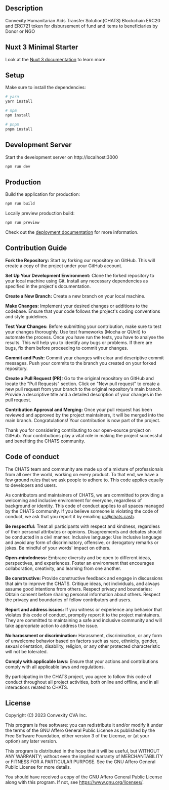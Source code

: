 ## Description

Convexity Humanitarian Aids Transfer Solution(CHATS) Blockchain ERC20 and ERC721 token for disbursement of fund and items to beneficiaries by Donor or NGO

## Nuxt 3 Minimal Starter

Look at the [Nuxt 3 documentation](https://nuxt.com/docs/getting-started/introduction) to learn more.

## Setup

Make sure to install the dependencies:

```bash
# yarn
yarn install

# npm
npm install

# pnpm
pnpm install
```

## Development Server

Start the development server on http://localhost:3000

```bash
npm run dev
```

## Production

Build the application for production:

```bash
npm run build
```

Locally preview production build:

```bash
npm run preview
```

Check out the [deployment documentation](https://nuxt.com/docs/getting-started/deployment) for more information.

## Contribution Guide

**Fork the Repository:** Start by forking our repository on GitHub. This will create a copy of the project under your GitHub account.

**Set Up Your Development Environment:** Clone the forked repository to your local machine using Git. Install any necessary dependencies as specified in the project's documentation.

**Create a New Branch:** Create a new branch on your local machine.

**Make Changes:** Implement your desired changes or additions to the codebase. Ensure that your code follows the project's coding conventions and style guidelines.

**Test Your Changes:** Before submitting your contribution, make sure to test your changes thoroughly. Use test frameworks (Mocha or QUnit) to automate the process. Once you have run the tests, you have to analyse the results. This will help you to identify any bugs or problems. If there are bugs, fix them before proceeding to commit your changes.

**Commit and Push:** Commit your changes with clear and descriptive commit messages. Push your commits to the branch you created on your forked repository.

**Create a Pull Request (PR):** Go to the original repository on GitHub and locate the "Pull Requests" section. Click on "New pull request" to create a new pull request from your branch to the original repository's main branch. Provide a descriptive title and a detailed description of your changes in the pull request.

**Contribution Approval and Merging:** Once your pull request has been reviewed and approved by the project maintainers, it will be merged into the main branch. Congratulations! Your contribution is now part of the project.

Thank you for considering contributing to our open-source project on GitHub. Your contributions play a vital role in making the project successful and benefiting the CHATS community.

## Code of conduct
The CHATS team and community are made up of a mixture of professionals from all over the world, working on every product. To that end, we have a few ground rules that we ask people to adhere to. This code applies equally to developers and users.

As contributors and maintainers of CHATS, we are committed to providing a welcoming and inclusive environment for everyone, regardless of background or identity. This code of conduct applies to all spaces managed by the CHATS community. If you believe someone is violating the code of conduct, we ask that you report it by emailing us@chats.cash.

**Be respectful:** Treat all participants with respect and kindness, regardless of their personal attributes or opinions. Disagreements and debates should be conducted in a civil manner. Inclusive language: Use inclusive language and avoid any form of discriminatory, offensive, or derogatory remarks or jokes. Be mindful of your words' impact on others.

**Open-mindedness:** Embrace diversity and be open to different ideas, perspectives, and experiences. Foster an environment that encourages collaboration, creativity, and learning from one another.

**Be constructive:** Provide constructive feedback and engage in discussions that aim to improve the CHATS. Critique ideas, not individuals, and always assume good intentions from others. Respect privacy and boundaries: Obtain consent before sharing personal information about others. Respect the privacy and boundaries of fellow contributors and users.

**Report and address issues:** If you witness or experience any behavior that violates this code of conduct, promptly report it to the project maintainers. They are committed to maintaining a safe and inclusive community and will take appropriate action to address the issue.

**No harassment or discrimination:** Harassment, discrimination, or any form of unwelcome behavior based on factors such as race, ethnicity, gender, sexual orientation, disability, religion, or any other protected characteristic will not be tolerated.

**Comply with applicable laws:** Ensure that your actions and contributions comply with all applicable laws and regulations.

By participating in the CHATS project, you agree to follow this code of conduct throughout all project activities, both online and offline, and in all interactions related to CHATS.

## License
Copyright (C) 2023 Convexity CVA Inc.

This program is free software: you can redistribute it and/or modify it under the terms of the GNU Affero General Public License as published by the Free Software Foundation, either version 3 of the License, or (at your option) any later version.

This program is distributed in the hope that it will be useful, but WITHOUT ANY WARRANTY; without even the implied warranty of MERCHANTABILITY or FITNESS FOR A PARTICULAR PURPOSE. See the GNU Affero General Public License for more details.

You should have received a copy of the GNU Affero General Public License along with this program. If not, see https://www.gnu.org/licenses/.
